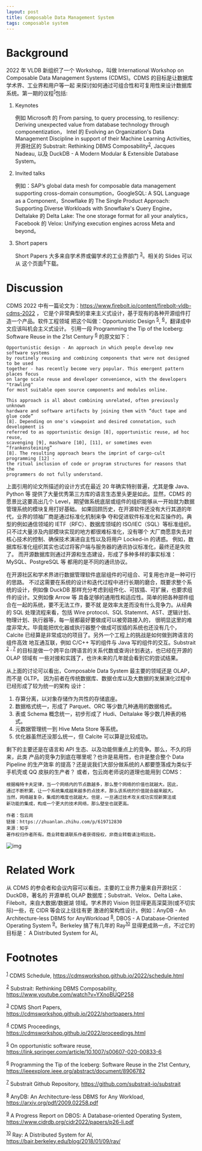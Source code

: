 ```yaml
---
layout: post
title: Composable Data Management System
tags: composable system
---
```


# Background

2022 年 VLDB 新组织了一个 Workshop，叫做 International Workshop on Composable
Data Management Systems (CDMS)。CDMS 的目标是让数据库学术界、工业界和用户等一起
来探讨如何通过可组合性和可复用性来设计数据库系统。第一期的议程<sup><a id="fnr.1" class="footref" href="#fn.1" role="doc-backlink">1</a></sup>包括:

1.  Keynotes
    
    例如 Microsoft 的 From parsing, to query processing, to resiliency:
    Deriving unexpected value from database technology through componentization，
    Intel 的 Evolving an Organization's Data Management Discipline in support of
    their Machine Learning Activities, 开源社区的 Substrait: Rethinking DBMS
    Composability<sup><a id="fnr.2" class="footref" href="#fn.2" role="doc-backlink">2</a></sup>, Jacques Nadeau, 以及 DuckDB - A Modern Modular & Extensible
    Database System。

2.  Invited talks
    
    例如：SAP’s global data mesh for composable data management supporting
    cross-domain consumption，GoogleSQL: A SQL Language as a Component，Snowflake
    的 The Single Product Approach: Supporting Diverse Workloads with Snowflake's
    Query Engine，Deltalake 的 Delta Lake: The one storage format for all your
    analytics，Facebook 的 Velox: Unifying execution engines across Meta and
    beyond。

3.  Short papers
    
    Short Papers 大多来自学术界或偏学术的工业界部门 <sup><a id="fnr.3" class="footref" href="#fn.3" role="doc-backlink">3</a></sup>。相关的 Slides 可以从
    这个页面<sup><a id="fnr.4" class="footref" href="#fn.4" role="doc-backlink">4</a></sup>下载。


# Discussion

CDMS 2022 中有一篇论文为：<https://www.firebolt.io/content/firebolt-vldb-cdms-2022> ，
它是个非常典型的拿来主义式设计，基于现有的各种开源组件打造一个产品。软件工程领域
把这个叫做：Opportunistic Design <sup><a id="fnr.5" class="footref" href="#fn.5" role="doc-backlink">5</a></sup>, <sup><a id="fnr.6" class="footref" href="#fn.6" role="doc-backlink">6</a></sup>，翻译成中文应该叫机会主义式设计。
引用一段 Programming the Tip of the Iceberg: Software Reuse in the 21st
Century <sup><a id="fnr.6.100" class="footref" href="#fn.6" role="doc-backlink">6</a></sup> 的原文如下：

    Opportunistic design - An approach in which people develop new software systems
    by routinely reusing and combining components that were not designed to be used
    together - has recently become very popular. This emergent pattern places focus
    on large scale reuse and developer convenience, with the developers "trawling"
    for most suitable open source components and modules online.
    
    This approach is all about combining unrelated, often previously unknown
    hardware and software artifacts by joining them with “duct tape and glue code”
    [8]. Depending on one's viewpoint and desired connotation, such development is
    referred to as opportunistic design [8], opportunistic reuse, ad hoc reuse,
    scavenging [9], mashware [10], [11], or sometimes even “frankensteining”
    [8]. The resulting approach bears the imprint of cargo-cult programming [12] -
    the ritual inclusion of code or program structures for reasons that the
    programmers do not fully understand.

上面引用的论文所描述的设计方式在最近 20 年确实特别普遍，尤其是像 Java、Python 等
提供了大量优秀第三方库的语言生态里头更是如此。显然，CDMS 的愿景比这要高出几个
Level，期望做系统底层或组件的组织能够从一开始就为数据管理系统的模块复用打好基础。
如果回顾历史，在开源软件还没有大行其道的年代，业界的领袖厂商是通过标准化机制来争
夺和促进软件标准化和互操作的。典型的例如通信领域的 IETF（RFC）、数据库领域的
ISO/IEC（SQL）等标准组织。只不过大量涉及内部模块实现的地方都很难标准化，没有哪个
大厂商愿意失去对核心技术的控制、确保技术演进自主性以及将用户 Locked-in 的诱惑。
例如，数据库标准化组织其实也试过将客户端与服务器的通讯协议标准化，最终还是失败了。
而开源数据库则通过开源和生态建设，形成了多种多样的事实标准：MySQL、PostgreSQL 等
都用的是不同的通讯协议。

在开源社区和学术界进行数据管理软件底层组件的可组合、可复用也许是一种可行的思路。
不过这需要在系统的设计和迭代过程中进行长期的磨合，既要求整个系统的设计，例如像
DuckDB 那样充分考虑到组件化、可拔插、可扩展，也要求组件的设计。又例如像 Arrow 等
具备足够的通用性和适应性。简单的把各种部件组合在一起的系统，要不无法工作，要不就
是效率太差而没有什么竞争力。从经典的 SQL 处理流程来看，包括 Wire protocol、SQL
Statemnt、AST、逻辑计划、物理计划、执行器等，每一层都最好要做成可以被旁路接入的，
很明显这里的难度非常大。毕竟能把优化器或执行器整个做成可拔插的系统也还没有几个，
Calcite 已经算是非常成功的项目了。另外一个工程上的挑战是如何做到跨语言的组件高效
地互通互联，例如 C/C++ 写的组件与 Java 写的组件的交互。Substrait <sup><a id="fnr.2.100" class="footref" href="#fn.2" role="doc-backlink">2</a></sup> <sup>, </sup><sup><a id="fnr.7" class="footref" href="#fn.7" role="doc-backlink">7</a></sup>
的目标是做一个跨平台/跨语言的关系代数或查询计划表达，也已经在开源的 OLAP 领域有
一些对接和实践了，也许未来的几年就会看到它的尝试结果。

从上面的讨论可以看出，Composable Data System 最主要的领域还是 OLAP，而不是 OLTP。
因为前者在传统数据库、数据仓库以及大数据的发展演化过程中已经形成了较为统一的架构
设计：

1.  存算分离，以对象存储作为共性的存储底座。
2.  数据格式统一，形成了 Parquet、ORC 等少数几种通用的数据格式。
3.  表或 Schema 概念统一，初步形成了 Hudi、Deltalake 等少数几种表的格式。
4.  元数据管理统一到 Hive Meta Store 等系统。
5.  优化器虽然还没那么统一，但 Calcite 可以算是比较成功。

剩下的主要还是在语言和 API 生态、以及功能侧重点上的竞争。那么，不久的将来，此类
产品的竞争力到底在哪里呢？也许是易用性，也许是整合整个 Data Pipeline 的生产效率
的提高？还是说我们大部分做系统的人都要堕落成为类似于手机壳或 QQ 皮肤的生产者？
或者，包云岗老师说的道理也能用到 CDMS：

    根据梅特卡夫定律，当一个网络内的节点数越多，那么整个网络的价值也就越大。因此，
    通过不断积累，让一个系统集成越来越多的点技术，那么该系统的价值就会越来越大。
    当然，网络越复杂，集成的难度也就越大。但是，一旦通过技术攻关成功实现新算法或
    新功能的集成，构成一个更大的技术网络，那么壁垒也就更高。
    
    作者：包云岗
    链接：https://zhuanlan.zhihu.com/p/619712830
    来源：知乎
    著作权归作者所有。商业转载请联系作者获得授权，非商业转载请注明出处。

![img](https://pic3.zhimg.com/v2-abb37bbfbafc0170698e5aabe65d8266_b.jpg)


# Related Work

从 CDMS 的参会者和会议内容可以看出，主要的工业界力量来自开源社区：DuckDB，著名的
开源单机 OLAP 数据库；Substrait、Velox、Delta Lake、Filebolt，来自大数据/数据湖
领域。学术界的 Vision 则显得更高深莫测(或不切实际)一些，在 CIDR 等会议上往往有更
激进的架构性设计。例如：AnyDB - An Architecture-less DBMS for AnyWorkload <sup><a id="fnr.8" class="footref" href="#fn.8" role="doc-backlink">8</a></sup>, 
DBOS - A Database-Oriented Operating System <sup><a id="fnr.9" class="footref" href="#fn.9" role="doc-backlink">9</a></sup>。Berkeley 搞了有几年的
Ray<sup><a id="fnr.10" class="footref" href="#fn.10" role="doc-backlink">10</a></sup> 显得更成熟一点，不过它的目标是： A Distributed System for AI。


# Footnotes

<sup><a id="fn.1" href="#fnr.1">1</a></sup> CDMS Schedule, <https://cdmsworkshop.github.io/2022/schedule.html>

<sup><a id="fn.2" href="#fnr.2">2</a></sup> Substrait: Rethinking DBMS Composability, <https://www.youtube.com/watch?v=YXnoBUQP258>

<sup><a id="fn.3" href="#fnr.3">3</a></sup> CDMS Short Papers, <https://cdmsworkshop.github.io/2022/shortpapers.html>

<sup><a id="fn.4" href="#fnr.4">4</a></sup> CDMS Proceedings, <https://cdmsworkshop.github.io/2022/proceedings.html>

<sup><a id="fn.5" href="#fnr.5">5</a></sup> On opportunistic software reuse, <https://link.springer.com/article/10.1007/s00607-020-00833-6>

<sup><a id="fn.6" href="#fnr.6">6</a></sup> Programming the Tip of the Iceberg: Software Reuse in the 21st Century, <https://ieeexplore.ieee.org/abstract/document/8906782>

<sup><a id="fn.7" href="#fnr.7">7</a></sup> Substrait Github Repository, <https://github.com/substrait-io/substrait>

<sup><a id="fn.8" href="#fnr.8">8</a></sup> AnyDB: An Architecture-less DBMS for Any Workload, <https://arxiv.org/pdf/2009.02258.pdf>

<sup><a id="fn.9" href="#fnr.9">9</a></sup> A Progress Report on DBOS: A Database-oriented Operating System, <https://www.cidrdb.org/cidr2022/papers/p26-li.pdf>

<sup><a id="fn.10" href="#fnr.10">10</a></sup> Ray: A Distributed System for AI, <https://bair.berkeley.edu/blog/2018/01/09/ray/>
